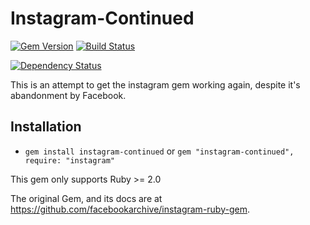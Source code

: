 # Instagram-Continued

[![Gem Version](https://badge.fury.io/rb/instagram-continued.svg)](https://badge.fury.io/rb/instagram-continued) [![Build Status](https://travis-ci.org/icco/instagram-ruby-gem.svg?branch=master)](https://travis-ci.org/icco/instagram-ruby-gem)

[![Dependency Status](https://gemnasium.com/badges/github.com/icco/instagram-continued.svg)](https://gemnasium.com/github.com/icco/instagram-continued)

This is an attempt to get the instagram gem working again, despite it's abandonment by Facebook.

## Installation

 - `gem install instagram-continued` or `gem "instagram-continued", require: "instagram"`

This gem only supports Ruby >= 2.0

The original Gem, and its docs are at https://github.com/facebookarchive/instagram-ruby-gem.
